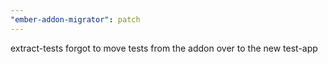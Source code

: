 ```yaml
---
"ember-addon-migrator": patch
---
```


extract-tests forgot to move tests from the addon over to the new test-app
